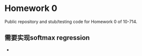 # Homework 0
Public repository and stub/testing code for Homework 0 of 10-714.
## 需要实现softmax regression
- 